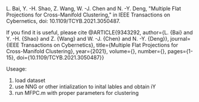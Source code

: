 L. Bai, Y. -H. Shao, Z. Wang, W. -J. Chen and N. -Y. Deng, "Multiple Flat Projections for Cross-Manifold Clustering," in IEEE Transactions on Cybernetics, doi: 10.1109/TCYB.2021.3050487.
    
If you find it is useful, please cite
@ARTICLE{9343292,  author={L. {Bai} and Y. -H. {Shao} and Z. {Wang} and W. -J. {Chen} and N. -Y. {Deng}},  journal={IEEE Transactions on Cybernetics},   title={Multiple Flat Projections for Cross-Manifold Clustering},   year={2021},  volume={},  number={},  pages={1-15},  doi={10.1109/TCYB.2021.3050487}}

Useage:
  1. load dataset
  2. use NNG or other intialization to inital lables and obtain iY
  3. run MFPC.m with proper parameters for clustering
